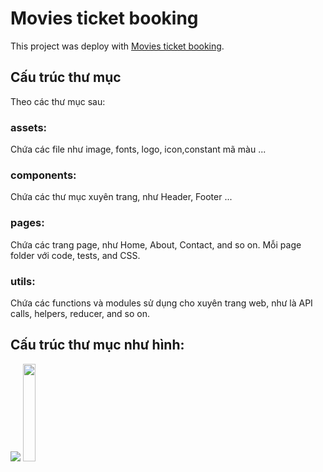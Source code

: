 # Movies ticket booking

This project was deploy with [Movies ticket booking](https://#).

## Cấu trúc thư mục

Theo các thư mục sau:

### assets:

Chứa các file như image, fonts, logo, icon,constant mã màu ...

### components:

Chứa các thư mục xuyên trang, như Header, Footer ...

### pages: 

Chứa các trang page, như Home, About, Contact, and so on. Mỗi page folder với code, tests, and CSS.

### utils: 

Chứa các functions và modules sử dụng cho xuyên trang web, như là API calls, helpers, reducer, and so on.

## Cấu trúc thư mục như hình:

<img src="https://user-images.githubusercontent.com/118450812/231988937-0f9a0dd5-15ac-4a92-9cd0-16f96f8b1472.png" style="max-width: 20%;">

<img src="https://user-images.githubusercontent.com/118450812/231988937-0f9a0dd5-15ac-4a92-9cd0-16f96f8b1472.png" style="width: 20%;">